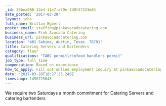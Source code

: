 ```yaml
---
_id: 30bea080-13e4-11e7-a79e-7d9f47323e85
date_posted: '2017-03-28'
layout: jobs
full_name: Brittan Egbert
poster_email: staffing@pinkavocadocatering.com
business_name: Pink Avocado Catering
business_url: pinkavocadocatering.com
location: '401 Sabine, Austin, Texas  78701'
title: Catering Servers and Bartenders
category: floor
qualifications: "TABC permit\r\nfood handlers permit"
job_type: full_time
compensation: Based on experience
how_to_apply: Fill out online employment inquiry at pinkavocadocatering.com
date: '2017-03-28T18:27:25.248Z'
timestamp: 1490725645
---
```

We require two Saturdays a month commitment for Catering Servers and catering bartenders
